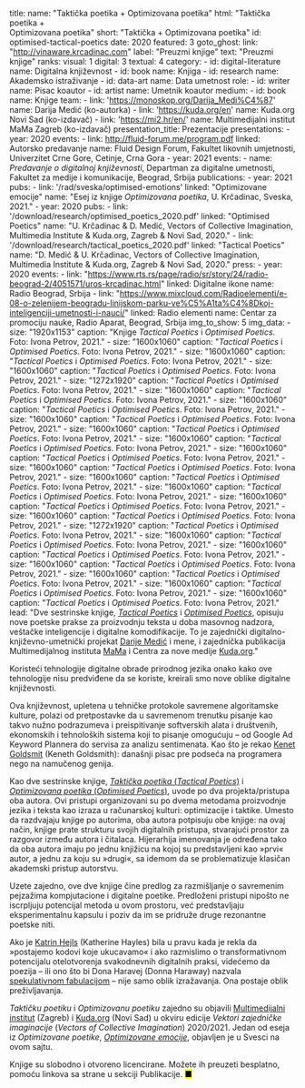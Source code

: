 title: 
    name: "Taktička poetika + Optimizovana poetika"
    html: "Taktička poetika +<br>Optimizovana poetika"
    short: "Taktička + Optimizovana poetika"
id: optimised-tactical-poetics
date: 2020
featured: 3
goto_ghost:
    link: "http://vinaware.krcadinac.com"
    label: "Preuzmi knjige"
    text: "Preuzmi knjige"
ranks:
    visual: 1
    digital: 3
    textual: 4
category: 
    - id: digital-literature
      name: Digitalna književnost
    - id: book
      name: Knjiga
    - id: research
      name: Akademsko istraživanje
    - id: data-art
      name: Data umetnost
role:
    - id: writer
      name: Pisac koautor
    - id: artist
      name: Umetnik koautor
medium:
    - id: book
      name: Knjige
team:
    - link: 'https://monoskop.org/Darija_Medi%C4%87'
      name: Darija Medić (ko-autorka)
    - link: 'https://kuda.org/en'
      name: Kuda.org Novi Sad (ko-izdavač)
    - link: 'https://mi2.hr/en/'
      name: Multimedijalni institut MaMa Zagreb (ko-izdavač)
presentation_title: Prezentacije
presentations:
    - year: 2020
      events:
        - link: http://fluid-forum.me/program.pdf
          linked: Autorsko predavanje
          name: Fluid Design Forum, Fakultet likovnih umjetnosti, Univerzitet Crne Gore, Cetinje, Crna Gora
    - year: 2021
      events:
        - name: <em>Predavanje o digitalnoj književnosti</em>, Departman za digitalne umetnosti, Fakultet za medije i komunikacije, Beograd, Srbija
publications:
    - year: 2021
      pubs:
        - link: '/rad/sveska/optimised-emotions'
          linked: "Optimizovane emocije" 
          name: "Esej iz knjige <em>Optimizovana poetika</em>, U. Krčadinac, Sveska, 2021."
    - year: 2020
      pubs:
        - link: '/download/research/optimised_poetics_2020.pdf'
          linked: "Optimised Poetics" 
          name: "U. Krčadinac & D. Medić, Vectors of Collective Imagination, Multimedia Institute & Kuda.org, Zagreb & Novi Sad, 2020."
        - link: '/download/research/tactical_poetics_2020.pdf'
          linked: "Tactical Poetics" 
          name: "D. Medić & U. Krčadinac, Vectors of Collective Imagination, Multimedia Institute & Kuda.org, Zagreb & Novi Sad, 2020."
press:
    - year: 2020
      events:
        - link: "https://www.rts.rs/page/radio/sr/story/24/radio-beograd-2/4051571/uros-krcadinac.html"
          linked: Digitalne ikone
          name: Radio Beograd, Srbija
        - link: "https://www.mixcloud.com/Radioelementi/e-08-o-zelenijem-beogradu-linijskom-parku-ve%C5%A1ta%C4%8Dkoj-inteligenciji-umetnosti-i-nauci/"
          linked: Radio elementi
          name: Centar za promociju nauke, Radio Aparat, Beograd, Srbija
img_to_show: 5
img_data:
    - size: "1920x1153"
      caption: "Knjige <em>Tactical Poetics</em> i <em>Optimised Poetics</em>. Foto: Ivona Petrov, 2021." 
    - size: "1600x1060"
      caption: "<em>Tactical Poetics</em> i <em>Optimised Poetics</em>. Foto: Ivona Petrov, 2021."
    - size: "1600x1060"
      caption: "<em>Tactical Poetics</em> i <em>Optimised Poetics</em>. Foto: Ivona Petrov, 2021."
    - size: "1600x1060"
      caption: "<em>Tactical Poetics</em> i <em>Optimised Poetics</em>. Foto: Ivona Petrov, 2021."
    - size: "1272x1920"
      caption: "<em>Tactical Poetics</em> i <em>Optimised Poetics</em>. Foto: Ivona Petrov, 2021."
    - size: "1600x1060"
      caption: "<em>Tactical Poetics</em> i <em>Optimised Poetics</em>. Foto: Ivona Petrov, 2021."
    - size: "1600x1060"
      caption: "<em>Tactical Poetics</em> i <em>Optimised Poetics</em>. Foto: Ivona Petrov, 2021."
    - size: "1600x1060"
      caption: "<em>Tactical Poetics</em> i <em>Optimised Poetics</em>. Foto: Ivona Petrov, 2021."
    - size: "1600x1060"
      caption: "<em>Tactical Poetics</em> i <em>Optimised Poetics</em>. Foto: Ivona Petrov, 2021."
    - size: "1600x1060"
      caption: "<em>Tactical Poetics</em> i <em>Optimised Poetics</em>. Foto: Ivona Petrov, 2021."
    - size: "1600x1060"
      caption: "<em>Tactical Poetics</em> i <em>Optimised Poetics</em>. Foto: Ivona Petrov, 2021."
    - size: "1600x1060"
      caption: "<em>Tactical Poetics</em> i <em>Optimised Poetics</em>. Foto: Ivona Petrov, 2021."
    - size: "1600x1060"
      caption: "<em>Tactical Poetics</em> i <em>Optimised Poetics</em>. Foto: Ivona Petrov, 2021."
    - size: "1600x1060"
      caption: "<em>Tactical Poetics</em> i <em>Optimised Poetics</em>. Foto: Ivona Petrov, 2021."
    - size: "1600x1060"
      caption: "<em>Tactical Poetics</em> i <em>Optimised Poetics</em>. Foto: Ivona Petrov, 2021."
    - size: "1600x1060"
      caption: "<em>Tactical Poetics</em> i <em>Optimised Poetics</em>. Foto: Ivona Petrov, 2021."
    - size: "1272x1920"
      caption: "<em>Tactical Poetics</em> i <em>Optimised Poetics</em>. Foto: Ivona Petrov, 2021."
    - size: "1600x1060"
      caption: "<em>Tactical Poetics</em> i <em>Optimised Poetics</em>. Foto: Ivona Petrov, 2021."
    - size: "1600x1060"
      caption: "<em>Tactical Poetics</em> i <em>Optimised Poetics</em>. Foto: Ivona Petrov, 2021."
    - size: "1600x1060"
      caption: "<em>Tactical Poetics</em> i <em>Optimised Poetics</em>. Foto: Ivona Petrov, 2021."
    - size: "1600x1060"
      caption: "<em>Tactical Poetics</em> i <em>Optimised Poetics</em>. Foto: Ivona Petrov, 2021."
    - size: "1600x1060"
      caption: "<em>Tactical Poetics</em> i <em>Optimised Poetics</em>. Foto: Ivona Petrov, 2021."
    - size: "1600x1060"
      caption: "<em>Tactical Poetics</em> i <em>Optimised Poetics</em>. Foto: Ivona Petrov, 2021."
lead: "Dve sestrinske knjige, <a href='/download/research/tactical_poetics_2020.pdf' target='_blank'><em>Tactical Poetics</em></a> i <a href='/download/research/optimised_poetics_2020.pdf' target='_blank'><em>Optimised Poetics</em></a>, opisuju nove poetske prakse za proizvodnju teksta u doba masovnog nadzora, veštačke inteligencije i digitalne komodifikacije. To je zajednički digitalno-književno-umetnički projekat <a href='https://monoskop.org/Darija_Medi%C4%87' target='_blank'>Darije Medić</a> i mene, i zajednička publikacija Multimedijalnog instituta <a href='https://mi2.hr/en/2021/01/english-darija-medic-uros-krcadinac-tactical-poetics-optimised-poetics/' target='_blank'>MaMa</a> i Centra za nove medije <a href='https://kuda.org/sr/vektori-kolektivne-imaginacije-darija-medi-uro-kr-adinac-tactical-poetics-optimised-poetics' target='_blank'>Kuda.org</a>."

Koristeći tehnologije digitalne obrade prirodnog jezika onako kako ove tehnologije nisu predviđene da se koriste, kreirali smo nove oblike digitalne književnosti. 

Ova književnost, upletena u tehničke protokole savremene algoritamske kulture, polazi od pretpostavke da u savremenom trenutku pisanje kao takvo nužno podrazumeva i preispitivanje softverskih alata i društvenih, ekonomskih i tehnoloških sistema koji to pisanje omogućuju – od Google Ad Keyword Plannera do servisa za analizu sentimenata. Kao što je rekao <a href='https://monoskop.org/media/text/goldsmith_2011_uncreative_writing/' target='_blank'>Kenet Goldsmit</a> (Keneth Goldsmith): današnji pisac pre podseća na programera nego na namučenog genija.
 
Kao dve sestrinske knjige, <a href='/download/research/tactical_poetics_2020.pdf' target='_blank'><em>Taktička poetika</em> (<em>Tactical Poetics</em>)</a> i <a href='/download/research/optimised_poetics_2020.pdf' target='_blank'><em>Optimizovana poetika</em> (<em>Optimised Poetics</em>)</a>, uvode po dva projekta/pristupa oba autora. Ovi pristupi organizovani su po dvema metodama proizvodnje jezika i teksta kao izraza u računarskoj kulturi: optimizacije i taktike. Umesto da razdvajaju knjige po autorima, oba autora potpisuju obe knjige: na ovaj način, knjige prate strukturu svojih digitalnih pristupa, stvarajući prostor za razgovor između autora i čitalaca. Hijerarhija imenovanja je određena tako da oba autora imaju po jednu knjižicu na kojoj su predstavljeni kao »prvi« autor, a jednu za koju su »drugi«, sa idemom da se problematizuje klasičan akademski pristup autorstvu.
 
Uzete zajedno, ove dve knjige čine predlog za razmišljanje o savremenim pejzažima kompjutacione i digitalne poetike. Predloženi pristupi nipošto ne iscrpljuju potencijal metoda u ovom prostoru, već predstavljaju eksperimentalnu kapsulu i poziv da im se pridruže druge rezonantne poetske niti.
 
Ako je <a href='https://monoskop.org/images/5/50/Hayles_N_Katherine_How_We_Became_Posthuman_Virtual_Bodies_in_Cybernetics_Literature_and_Informatics.pdf' target='_blank'>Katrin Hejls</a> (Katherine Hayles) bila u pravu kada je rekla da »postajemo kodovi koje ukucavamo« i ako razmislimo o transformativnom potencijalu otelotvorenja svakodnevnih digitalnih praksi, videćemo da poezija – ili ono što bi Dona Haravej (Donna Haraway) nazvala <a href='https://www.youtube.com/watch?v=zFGXTQnJETg' target='_blank'>spekulativnom fabulacijom</a> – nije samo oblik izražavanja. Ona postaje oblik preživljavanja.

<em>Taktičku poetiku</em> i <em>Optimizovanu poetiku</em> zajedno su objavili <a href='https://mi2.hr/en/2021/01/english-darija-medic-uros-krcadinac-tactical-poetics-optimised-poetics/' target='_blank'>Multimedijalni institut</a> (Zagreb) i <a href='https://kuda.org/sr/vektori-kolektivne-imaginacije-darija-medi-uro-kr-adinac-tactical-poetics-optimised-poetics' target='_blank'>Kuda.org</a> (Novi Sad) u okviru edicije <em>Vektori zajedničke imaginacije</em> (<em>Vectors of Collective Imagination</em>) 2020/2021. Jedan od eseja iz <em>Optimizovane poetike</em>, <a href='/rad/sveska/optimised-emotions' target='_blank'><em>Optimizovane emocije</em></a>, objavljen je u Svesci na ovom sajtu. 

Knjige su slobodno i otvoreno licencirane. Možete ih preuzeti besplatno, pomoću linkova sa strane u sekciji Publikacije. <mark>&#9632;</mark>